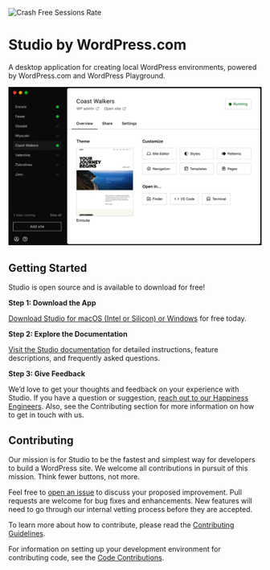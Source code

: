 ![Crash Free Sessions Rate](https://img.shields.io/badge/Crash_Free_Session_Rate-91.631%25-blue?link=https%3A%2F%2Fa8c.sentry.io%2Fprojects%2Fstudio%2F%3Fproject%3D4506612776501248)

# Studio by WordPress.com

A desktop application for creating local WordPress environments, powered by WordPress.com and WordPress Playground.

![](https://raw.githubusercontent.com/Automattic/studio/trunk/demo.png)

## Getting Started

Studio is open source and is available to download for free!

**Step 1: Download the App**

[Download Studio for macOS (Intel or Silicon) or Windows](https://developer.wordpress.com/studio/) for free today.

**Step 2: Explore the Documentation**

[Visit the Studio documentation](https://developer.wordpress.com/docs/developer-tools/studio/) for detailed instructions, feature descriptions, and frequently asked questions.

**Step 3: Give Feedback**

We’d love to get your thoughts and feedback on your experience with Studio. If you have a question or suggestion, [reach out to our Happiness Engineers](https://developer.wordpress.com/contact/). Also, see the Contributing section for more information on how to get in touch with us.

## Contributing

Our mission is for Studio to be the fastest and simplest way for developers to build a WordPress site. We welcome all contributions in pursuit of this mission. Think fewer buttons, not more.

Feel free to [open an issue](https://github.com/Automattic/studio/issues/new/choose) to discuss your proposed improvement. Pull requests are welcome for bug fixes and enhancements. New features will need to go through our internal vetting process before they are accepted.

To learn more about how to contribute, please read the [Contributing Guidelines](./CONTRIBUTING.md).

For information on setting up your development environment for contributing code, see the [Code Contributions](./docs/code-contributions.md).
